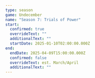 ```yaml
---
type: season
game: Undecember
name: "Season 7: Trials of Power"
start:
  confirmed: true
  overrideText: ""
  additionalText: ""
  startDate: 2025-01-10T02:00:00.000Z
end:
  endDate: 2025-04-09T15:00:00.000Z
  confirmed: false
  overrideText: est. March/April
  additionalText: ""
---
```

